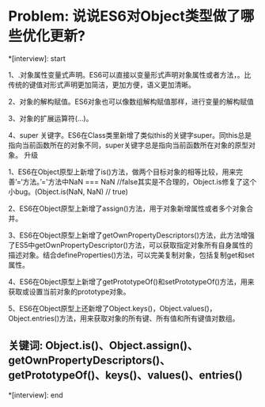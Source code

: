 # Problem: 说说ES6对Object类型做了哪些优化更新?

*[interview]: start


1、.对象属性变量式声明。ES6可以直接以变量形式声明对象属性或者方法，。比传统的键值对形式声明更加简洁，更加方便，语义更加清晰。

2、对象的解构赋值。ES6对象也可以像数组解构赋值那样，进行变量的解构赋值

3、对象的扩展运算符(…)。

4、super 关键字。ES6在Class类里新增了类似this的关键字super。同this总是指向当前函数所在的对象不同，super关键字总是指向当前函数所在对象的原型对象。 升级

1、ES6在Object原型上新增了is()方法，做两个目标对象的相等比较，用来完善’=‘方法。’='方法中NaN === NaN //false其实是不合理的，Object.is修复了这个小bug。(Object.is(NaN, NaN) // true)

2、ES6在Object原型上新增了assign()方法，用于对象新增属性或者多个对象合并。

3、ES6在Object原型上新增了getOwnPropertyDescriptors()方法，此方法增强了ES5中getOwnPropertyDescriptor()方法，可以获取指定对象所有自身属性的描述对象。结合defineProperties()方法，可以完美复制对象，包括复制get和set属性。

4、ES6在Object原型上新增了getPrototypeOf()和setPrototypeOf()方法，用来获取或设置当前对象的prototype对象。

5、ES6在Object原型上还新增了Object.keys()，Object.values()，Object.entries()方法，用来获取对象的所有键、所有值和所有键值对数组。

## 关键词: Object.is()、Object.assign()、getOwnPropertyDescriptors()、getPrototypeOf()、keys()、values()、entries()
*[interview]: end
